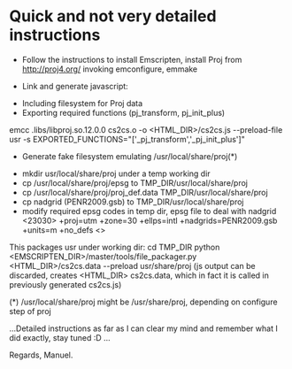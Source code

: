 Quick and not very detailed instructions
========================================

* Follow the instructions to install Emscripten, install Proj from http://proj4.org/ invoking
   emconfigure, emmake

* Link and generate javascript: 
 - Including filesystem for Proj data
 - Exporting required functions (pj_transform, pj_init_plus)

emcc .libs/libproj.so.12.0.0 cs2cs.o -o <HTML_DIR>/cs2cs.js --preload-file usr -s EXPORTED_FUNCTIONS="['_pj_transform','_pj_init_plus']"

* Generate fake filesystem emulating /usr/local/share/proj(*)

 - mkdir usr/local/share/proj under a temp working dir
 - cp /usr/local/share/proj/epsg to TMP_DIR/usr/local/share/proj
 - cp /usr/local/share/proj/proj_def.data TMP_DIR/usr/local/share/proj
 - cp nadgrid (PENR2009.gsb) to TMP_DIR/usr/local/share/proj
 - modify required epsg codes in temp dir, epsg file to deal with nadgrid
   <23030> +proj=utm +zone=30 +ellps=intl +nadgrids=PENR2009.gsb +units=m +no_defs  <>

This packages usr under working dir:
 cd TMP_DIR
 python <EMSCRIPTEN_DIR>/master/tools/file_packager.py <HTML_DIR>/cs2cs.data --preload usr/share/proj
(js output can be discarded, creates <HTML_DIR> cs2cs.data, which in fact it is called in previously generated cs2cs.js)

(*) /usr/local/share/proj might be /usr/share/proj, depending on configure step of proj


...Detailed instructions as far as I can clear my mind and remember what I did exactly, stay tuned :D ...

Regards,
Manuel.


